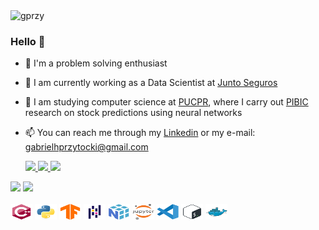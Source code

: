 <img src="https://komarev.com/ghpvc/?username=gprzy&color=yellow" alt="gprzy"/>

### Hello 👋

<!--**GabrielPrzy/GabrielPrzy** is a ✨ _special_ ✨ repository because its `README.md` (this file) appears on your GitHub profile.-->
- 🧩 I'm a problem solving enthusiast
- 🔭 I am currently working as a Data Scientist at [Junto Seguros](https://www.juntoseguros.com/)
- 🌱 I am studying computer science at [PUCPR](https://www.pucpr.br/), where I carry out [PIBIC](https://www.pucpr.br/iniciacaocientifica/) research on stock predictions using neural networks
- 📫 You can reach me through my [Linkedin](https://www.linkedin.com/in/gabriel-przytocki/) or my e-mail: gabrielhprzytocki@gmail.com

  <a href="https://www.linkedin.com/in/gabriel-przytocki/" alt="Linkedin">
    <img src="https://img.shields.io/badge/-Linkedin-0e76a8?style=flat&logo=Linkedin&logoColor=white&link=https://www.linkedin.com/in/gabriel-przytocki/"/>
  </a>

  <a href="mailto:gabrielhprzytocki@gmail.com" alt="Gmail">
    <img src="https://img.shields.io/badge/-Gmail-FF0000?style=flat&labelColor=FF0000&logo=gmail&logoColor=white&link=gabrielhprzytocki@gmail.com"/>
  </a>
  
  <a href="https://github.com/gprzy/gprzy/blob/main/assets/cv_blue_and_pink.png" alt="CV">
    <img src="https://img.shields.io/badge/%20-CV%20-FF8C67"/>
  </a>

<div>
  <img height="180em" src="https://github-readme-stats.vercel.app/api?username=gprzy&show_icons=true&theme=bear&include_all_commits=true"/>
  <img height="180em" src="https://github-readme-stats.vercel.app/api/top-langs/?username=gprzy&layout=compact&langs_count=7&theme=bear"/>
</div>

<br>

<div style="display: inline_block">
  <img align="center" alt="cplusplus" height="25" width="35" src="https://raw.githubusercontent.com/devicons/devicon/master/icons/cplusplus/cplusplus-original.svg">
  <img align="center" alt="python" height="25" width="35" src="https://raw.githubusercontent.com/devicons/devicon/master/icons/python/python-original.svg">
  <img align="center" alt="tensorflow" height="25" width="35" src="https://github.com/devicons/devicon/blob/master/icons/tensorflow/tensorflow-original.svg">
  <img align="center" alt="pandas" height="25" width="35" src="https://github.com/devicons/devicon/blob/master/icons/pandas/pandas-original.svg">
  <img align="center" alt="numpy" height="25" width="35" src="https://github.com/devicons/devicon/blob/master/icons/numpy/numpy-original.svg">
  <img align="center" alt="jupyter" height="25" width="35" src="https://github.com/devicons/devicon/blob/master/icons/jupyter/jupyter-original-wordmark.svg">
  <img align="center" alt="vscode" height="25" width="35" src="https://github.com/devicons/devicon/blob/master/icons/vscode/vscode-original.svg">
  <img align="center" alt="bash" height="25" width="35" src="https://github.com/devicons/devicon/blob/master/icons/bash/bash-original.svg">
  <img align="center" alt="docker" height="25" width="35" src="https://github.com/devicons/devicon/blob/master/icons/docker/docker-original.svg">
</div>
